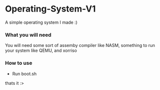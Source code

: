 # Operating-System-V1
A simple operating system I made :)

### What you will need

You will need some sort of assemby compiler like NASM, something to run your system like QEMU, and xorriso

### How to use

* Run boot.sh

thats it :>

